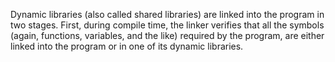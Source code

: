 Dynamic libraries (also called shared libraries) are linked into the program in two stages. First, during compile time, the linker verifies that all the symbols (again, functions, variables, and the like) required by the program, are either linked into the program or in one of its dynamic libraries.
